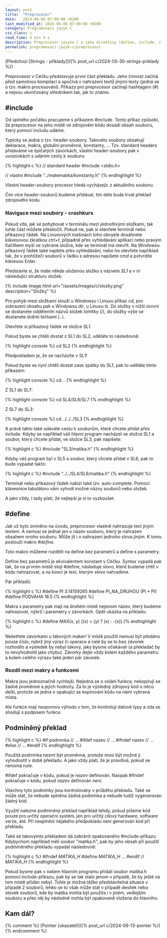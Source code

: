 ```yaml
---
layout: post
title:  "Preprocesor"
date:   2024-06-06 07:00:00 +0200
last_modified_at: 2024-06-06 07:00:00 +0200
category: Programovací jazyk C
css_class: c
read_time: 4 min 4 s
description: Preprocesor jazyka C a jeho direktivy (define, include, if).
permalink: programovaci-jazyk-c/preprocesor
---
```


[Předchozí [Strings - příklady]]({% post_url c/2024-05-30-strings-priklady %})

Preprocesor v Céčku představuje první část překladu. Jeho činnost začíná před samotnou kompilací a spočívá v nahrazení textů jinými texty (jedná se o tzv. makro procesování). Příkazy pro preprocesor začínají hashtagem (#) a nejsou ukončovány středníkem tak, jak to známe.

## #include

Od úplného počátku pracujeme s příkazem #include. Tento příkaz způsobí, že preprocesor na jeho místě ve zdrojovém kódu dosadí obsah souboru, který pomocí includu udáme.

Typicky se jedná o tzv. header-soubory. Takovéto soubory obsahují deklarace, makra, globální proměnné, konstanty, ... Tzv. standard headers přidáváme ve špičatých závorkách, vlastní header-soubory pak v uvozovkách s udáním cesty k souburu:

{% highlight c %}
// standard header
#include <stdio.h>

// vlastni
#include "../matematika/konstanty.h"
{% endhighlight %}

Vlastní header-soubory procesor hledá vycházejíc z aktuálního souboru.

Čím více header-souborů budeme přidávat, tím déle bude trvat překlad zdrojového kódu.

### Navigace mezi soubory - crashkurs

Pokud víte, jak se pohybovat v terminálu mezi jednotlivými složkami, tak tuhle část můžete přeskočit. Pokud ne, pak si otevřete terminál nebo příkazový řádek. Na Linuxových mašinách toho obvykle dosáhnete klávesovou zkratkou *ctrl+t*, případně přes vyhledávání aplikací nebo pravým tlačítkem myši ve vybrané složce, kde se terminál má otevřít. Na Windowsu příkazový řádek také najdete přes vyhledávání, nebo ho otevřete například tak, že v prohlížeči souborů v řádku s adresou napíšete *cmd* a potvrdíte klávesou Enter.

Představte si, že máte někde uloženou složku s názvem *SL1* a v ní následující strukturu složek:

{% include image.html url="/assets/images/c/slozky.png" description="Složky" %}

Pro pohyb mezi složkami slouží u Windowsu i Linuxu příkaz *cd*, pro zobrazení obsahu pak u Windowsu *dir*, u Linuxu *ls*. Do složky v nižší úrovni se dostanete oddělením názvů složek lomítky (/), do složky výše se dostanete dvěmi tečkami (..).

Otevřete si příkazový řádek ve složce *SL1*.

Pokud byste se chtěli dostat z SL1 do SL2, uděláte to následovně:

{% highlight console %}
cd SL2
{% endhighlight %}

Předpokladem je, že se nacházíte v SL1!

Pokud byste se nyní chtěli dostat zase zpátky do SL1, pak to uděláte tímto příkazem:

{% highlight console %}
cd ..
{% endhighlight %}

Z SL1 do SL7:

{% highlight console %}
cd SL4/SL6/SL7
{% endhighlight %}

Z SL7 do SL3:

{% highlight console %}
cd ../../../SL3
{% endhighlight %}

A právě takto také udáváte cestu k souborům, které chcete přidat přes include. Kdyby se například váš hlavní program nacházel ve složce SL1 a soubor, který chcete přidat, ve složce SL3, pak napíšete:

{% highlight c %}
#include "SL3/matika.h"
{% endhighlight %}

Kdyby váš program byl v SL5 a soubor, který chcete přidat v SL6, pak to bude vypadat takto:

{% highlight c %}
#include "../../SL4/SL6/matika.h"
{% endhighlight %}

Terminál nebo příkazový řádek nabízí také tzv. auto-complete. Pomocí klávesnice tabulátoru vám vyhodí možné názvy souborů nebo složek.

A jako vždy, i tady platí, že nejlepší je si to vyzkoušet.

## #define

Jak už bylo zmíněno na úvodu, preprocesor vlastně nahrazuje text jiným textem. A nemusí se jednat jen o název souboru, který je nahrazen obsahem onoho souboru. Může jít i o nahrazení jednoho slova jiným. K tomu poslouží makro *#define*.

Toto makro můžeme rozdělit na define bez parametrů a define s parametry.

Define bez parametrů je ekvivalentem konstant v Céčku. Syntax vypadá pak tak, že na prvním místě stojí #define, následuje slovo, které budeme chtít v kódu nahrazovat, a na konci je text, kterým slovo nahradíme.

Pár příkladů:

{% highlight c %}
#define PI 3.14159265
#define PI_NA_DRUHOU (PI * PI)
#define PODVAHA 18.5
{% endhighlight %}

Makra s parametry pak mají na druhém místě nejenom název, který budeme nahrazovat, nýbrž i parametry v závorkách. Opět ukázka na příkladu:

{% highlight c %}
#define MAX(x, y) ((x) > (y) ? (x) : -(x))
{% endhighlight %}

Nešetřete závorkami u takových maker! V místě použití nemusí být předáno pouze číslo, nýbrž jiný výraz či operace a celé by se to bez závorek rozhodilo a výsledek by nebyl takový, jaký bysme očekávali (a překladač by to nevyhodnotil jako chybu). Závorky dejte vždy kolem každého parametru a kolem celého výrazu také jeden pár závorek.

### Rozdíl mezi makry a funkcemi

Makra jsou jednoznačně rychlejší. Nejedná se o volání funkce, nekopírují se žádné proměnné a jejich hodnoty. Za to je výsledný zdrojový kód o něco delší, protože se jedná o opakující se kopírování kódu na námi vybraná místa.

Ale funkce mají nespornou výhodu v tom, že kontrolují datové typy a zda se shodují s podpisem funkce.

## Podmíněný překlad

{% highlight c %}
#if podminka
// ...
#ifdef nazev
// ...
#ifndef nazev
// ...
#else
// ...
#endif
{% endhighlight %}

Použitá podmínka nesmí být proměnná, protože musí být možné ji vyhodnotit v době překladu. A jako vždy platí, že je pravdivá, pokud se nerovná nule.

#ifdef pokračuje v kódu, pokud je *nazev* definován. Naopak #ifndef pokračuje v kódu, pokud *nazev* definován není.

Všechny tyto podmínky jsou kontrolovány v průběhu překladu. Také se může stát, že nebude splněna žádná podmínka a nebude tudíž vygenerován žádný kód.

Využití nalezne podmíněný překlad například tehdy, pokud píšeme kód pouze pro určitý operační systém, jen pro určitý cílový hardware, software verze, atd. Při nesplnění nějakého předpokladu není generován kód při překladu. 

Také se takovýmto překladem dá zabránit opakovaného #include-příkazu. Kdybychom například měli soubor "matika.h", pak by jeho obsah při použití podmíněného překladu vypadal následovně:

{% highlight c %}
#ifndef _MATIKA_H_
#define _MATIKA_H_
...
#endif // _MATIKA_H_
{% endhighlight %}

Pokud bysme pak v našem hlavním programu přidali soubor matika.h pomocí include-příkazu, pak by se tak stalo jenom v případě, že by ještě na tom místě přidán nebyl. Tohle je možná těžko představitelná situace v případě 2 souborů, lehko se to však může stát v případě desítek nebo stovek souborů, kde by matika mohla být použita i v jiném, vedlejším souboru a přes něj by následně mohla být opakovaně vložena do hlavního.

## Kam dál?

{% comment %} [Pointer (ukazatel)]({% post_url c/2024-06-13-pointer %}) {% endcomment %}

